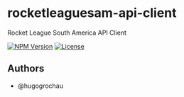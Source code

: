 # rocketleaguesam-api-client
Rocket League South America API Client

[![NPM Version](https://img.shields.io/npm/v/rocketleaguesam-api-client.svg)](https://www.npmjs.com/package/rocketleaguesam-api-client)
[![License](https://img.shields.io/github/license/hugogrochau/rocketleaguesam-api-client.svg)](https://github.com/hugogrochau/rocketleaguesam-api-client/blob/master/LICENSE)

## Authors
* @hugogrochau
